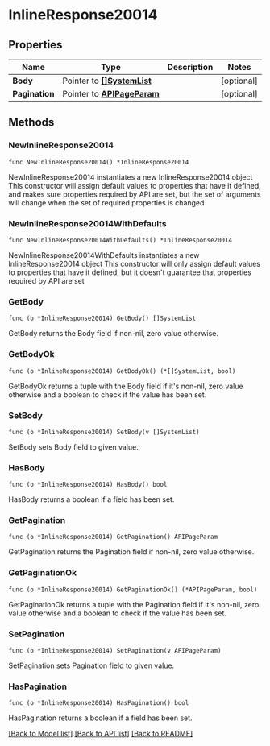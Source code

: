 # InlineResponse20014

## Properties

Name | Type | Description | Notes
------------ | ------------- | ------------- | -------------
**Body** | Pointer to [**[]SystemList**](SystemList.md) |  | [optional] 
**Pagination** | Pointer to [**APIPageParam**](APIPageParam.md) |  | [optional] 

## Methods

### NewInlineResponse20014

`func NewInlineResponse20014() *InlineResponse20014`

NewInlineResponse20014 instantiates a new InlineResponse20014 object
This constructor will assign default values to properties that have it defined,
and makes sure properties required by API are set, but the set of arguments
will change when the set of required properties is changed

### NewInlineResponse20014WithDefaults

`func NewInlineResponse20014WithDefaults() *InlineResponse20014`

NewInlineResponse20014WithDefaults instantiates a new InlineResponse20014 object
This constructor will only assign default values to properties that have it defined,
but it doesn't guarantee that properties required by API are set

### GetBody

`func (o *InlineResponse20014) GetBody() []SystemList`

GetBody returns the Body field if non-nil, zero value otherwise.

### GetBodyOk

`func (o *InlineResponse20014) GetBodyOk() (*[]SystemList, bool)`

GetBodyOk returns a tuple with the Body field if it's non-nil, zero value otherwise
and a boolean to check if the value has been set.

### SetBody

`func (o *InlineResponse20014) SetBody(v []SystemList)`

SetBody sets Body field to given value.

### HasBody

`func (o *InlineResponse20014) HasBody() bool`

HasBody returns a boolean if a field has been set.

### GetPagination

`func (o *InlineResponse20014) GetPagination() APIPageParam`

GetPagination returns the Pagination field if non-nil, zero value otherwise.

### GetPaginationOk

`func (o *InlineResponse20014) GetPaginationOk() (*APIPageParam, bool)`

GetPaginationOk returns a tuple with the Pagination field if it's non-nil, zero value otherwise
and a boolean to check if the value has been set.

### SetPagination

`func (o *InlineResponse20014) SetPagination(v APIPageParam)`

SetPagination sets Pagination field to given value.

### HasPagination

`func (o *InlineResponse20014) HasPagination() bool`

HasPagination returns a boolean if a field has been set.


[[Back to Model list]](../README.md#documentation-for-models) [[Back to API list]](../README.md#documentation-for-api-endpoints) [[Back to README]](../README.md)


